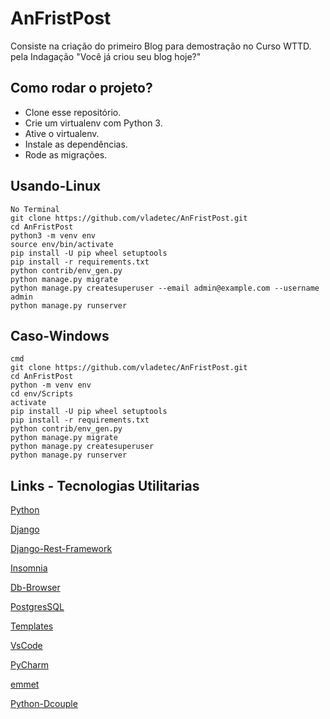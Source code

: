 # AnFristPost
Consiste na criação do primeiro Blog para demostração no Curso WTTD. pela Indagação  "Você já criou seu blog hoje?"

## Como rodar o projeto?

* Clone esse repositório.
* Crie um virtualenv com Python 3.
* Ative o virtualenv.
* Instale as dependências.
* Rode as migrações.

## Usando-Linux
```
No Terminal
git clone https://github.com/vladetec/AnFristPost.git
cd AnFristPost
python3 -m venv env
source env/bin/activate
pip install -U pip wheel setuptools
pip install -r requirements.txt
python contrib/env_gen.py
python manage.py migrate
python manage.py createsuperuser --email admin@example.com --username admin
python manage.py runserver
```
## Caso-Windows
```
cmd
git clone https://github.com/vladetec/AnFristPost.git
cd AnFristPost
python -m venv env
cd env/Scripts
activate
pip install -U pip wheel setuptools
pip install -r requirements.txt
python contrib/env_gen.py
python manage.py migrate
python manage.py createsuperuser
python manage.py runserver
```

## Links - Tecnologias Utilitarias

[Python](https://www.python.org/)

[Django](https://www.djangoproject.com/)

[Django-Rest-Framework](https://www.django-rest-framework.org/)

[Insomnia](https://insomnia.rest/download/)

[Db-Browser](https://sqlitebrowser.org/)

[PostgresSQL](https://www.postgresql.org/)

[Templates](https://html5up.net/)

[VsCode](https://code.visualstudio.com/)

[PyCharm](https://www.jetbrains.com/pt-br/pycharm/)

[emmet](https://emmet.io/)

[Python-Dcouple](https://github.com/henriquebastos/python-decouple)